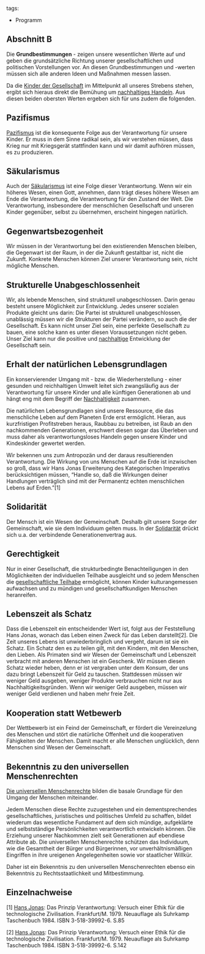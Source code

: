 tags:
 - Programm

Abschnitt B
-----------

Die **Grundbestimmungen** - zeigen unsere wesentlichen Werte auf und
geben die grundsätzliche Richtung unserer gesellschaftlichen und
politischen Vorstellungen vor. An diesen Grundbestimmungen und -werten
müssen sich alle anderen Ideen und Maßnahmen messen lassen.

Da die [Kinder der Gesellschaft](/wiki/Kinder_der_Gesellschaft "wikilink") im
Mittelpunkt all unseres Strebens stehen, ergibt sich hieraus direkt die
Bemühung um [nachhaltiges Handeln](/wiki/Nachhaltigkeit "wikilink"). Aus
diesen beiden obersten Werten ergeben sich für uns zudem die folgenden.

Pazifismus
----------

[Pazifismus](/wiki/Pazifismus "wikilink") ist die konsequente Folge aus der
Verantwortung für unsere Kinder. Er muss in dem Sinne radikal sein, als
wir verstehen müssen, dass Krieg nur mit Kriegsgerät stattfinden kann
und wir damit aufhören müssen, es zu produzieren.

Säkularismus
------------

Auch der [Säkularismus](/wiki/Säkularismus "wikilink") ist eine Folge dieser
Verantwortung. Wenn wir ein höheres Wesen, einen Gott, annehmen, dann
trägt dieses höhere Wesen am Ende die Verantwortung, die Verantwortung
für den Zustand der Welt. Die Verantwortung, insbesondere der
menschlichen Gesellschaft und unseren Kinder gegenüber, selbst zu
übernehmen, erscheint hingegen natürlich.

Gegenwartsbezogenheit
---------------------

Wir müssen in der Verantwortung bei den existierenden Menschen bleiben,
die Gegenwart ist der Raum, in der die Zukunft gestaltbar ist, nicht die
Zukunft. Konkrete Menschen können Ziel unserer Verantwortung sein, nicht
mögliche Menschen.

Strukturelle Unabgeschlossenheit
--------------------------------

Wir, als lebende Menschen, sind strukturell unabgeschlossen. Darin genau
besteht unsere Möglichkeit zur Entwicklung. Jedes unserer sozialen
Produkte gleicht uns darin: Die Partei ist strukturell unabgeschlossen,
unablässig müssen wir die Strukturen der Partei verändern, so auch die
der Gesellschaft. Es kann nicht unser Ziel sein, eine perfekte
Gesellschaft zu bauen, eine solche kann es unter diesen Voraussetzungen
nicht geben. Unser Ziel kann nur die positive und
[nachhaltige](/wiki/Nachhaltigkeit "wikilink") Entwicklung der Gesellschaft
sein.

Erhalt der natürlichen Lebensgrundlagen
---------------------------------------

Ein konservierender Umgang mit - bzw. die Wiederherstellung - einer
gesunden und reichhaltigen Umwelt leitet sich zwangsläufig aus der
Verantwortung für unsere Kinder und alle künftigen Generationen ab und
hängt eng mit dem Begriff der
[Nachhaltigkeit](/wiki/Nachhaltigkeit "wikilink") zusammen.

Die natürlichen Lebensgrundlagen sind unsere Ressource, die das
menschliche Leben auf dem Planeten Erde erst ermöglicht. Hieran, aus
kurzfristigen Profitstreben heraus, Raubbau zu betreiben, ist Raub an
den nachkommenden Generationen, erschwert diesen sogar das Überleben und
muss daher als verantwortungsloses Handeln gegen unsere Kinder und
Kindeskinder gewertet werden.

Wir bekennen uns zum Antropozän und der daraus resultierenden
Verantwortung. Die Wirkung von uns Menschen auf die Erde ist inzwischen
so groß, dass wir Hans Jonas Erweiterung des Kategorischen Imperativs
berücksichtigen müssen, “Handle so, daß die Wirkungen deiner Handlungen
verträglich sind mit der Permanentz echten menschlichen Lebens auf
Erden.”[1]

Solidarität
-----------

Der Mensch ist ein Wesen der Gemeinschaft. Deshalb gilt unsere Sorge der
Gemeinschaft, wie sie dem Individuum gelten muss. In der
[Solidarität](/wiki/Solidarität "wikilink") drückt sich u.a. der verbindende
Generationenvertrag aus.

Gerechtigkeit
-------------

Nur in einer Gesellschaft, die strukturbedingte Benachteiligungen in den
Möglichkeiten der individuellen Teilhabe ausgleicht und so jedem
Menschen die [gesellschaftliche
Teilhabe](gesellschaftliche_Teilhabe "wikilink") ermöglicht, können
Kinder kulturangemessen aufwachsen und zu mündigen und
gesellschaftkundigen Menschen heranreifen.

Lebenszeit als Schatz
---------------------

Dass die Lebenszeit ein entscheidender Wert ist, folgt aus der
Feststellung Hans Jonas, wonach das Leben einen Zweck für das Leben
darstellt[2]. Die Zeit unseres Lebens ist unwiederbringlich und vergeht,
darum ist sie ein Schatz. Ein Schatz den es zu teilen gilt, mit den
Kindern, mit den Menschen, den Lieben. Als Primaten sind wir Wesen der
Gemeinschaft und Lebenszeit verbracht mit anderen Menschen ist ein
Geschenk. Wir müssen diesen Schatz wieder heben, denn er ist vergraben
unter dem Konsum, der uns dazu bringt Lebenszeit für Geld zu tauschen.
Stattdessen müssen wir weniger Geld ausgeben, weniger Produkte
verbrauchen nicht nur aus Nachhaltigkeitsgründen. Wenn wir weniger Geld
ausgeben, müssen wir weniger Geld verdienen und haben mehr freie Zeit.

Kooperation statt Wetbewerb
---------------------------

Der Wettbewerb ist ein Feind der Gemeinschaft, er fördert die
Vereinzelung des Menschen und stört die natürliche Offenheit und die
kooperativen Fähigkeiten der Menschen. Damit macht er alle Menschen
unglücklich, denn Menschen sind Wesen der Gemeinschaft.

Bekenntnis zu den universellen Menschenrechten
----------------------------------------------

[Die universellen
Menschenrechte](http://www.ohchr.org/EN/UDHR/Documents/UDHR_Translations/ger.pdf)
bilden die basale Grundlage für den Umgang der Menschen miteinander.

Jedem Menschen diese Rechte zuzugestehen und ein dementsprechendes
gesellschaftliches, juristisches und politisches Umfeld zu schaffen,
bildet wiederum das wesentliche Fundament auf dem sich mündige,
aufgeklärte und selbstständige Persönlichkeiten verantwortlich
entwickeln können. Die Erziehung unserer Nachkommen zielt seit
Generationen auf ebendiese Attribute ab. Die universellen Menschenrechte
schützen das Individuum, wie die Gesamtheit der Bürger und Bürgerinnen,
vor unverhältnismäßigen Eingriffen in ihre ureigenen Angelegenheiten
sowie vor staatlicher Willkür.

Daher ist ein Bekenntnis zu den universellen Menschenrechten ebenso ein
Bekenntnis zu Rechtsstaatlichkeit und Mitbestimmung.

Einzelnachweise
---------------

<references />

[1] [Hans Jonas](https://de.wikipedia.org/wiki/Hans_Jonas): Das Prinzip
Verantwortung: Versuch einer Ethik für die technologische Zivilisation.
Frankfurt/M. 1979. Neuauflage als Suhrkamp Taschenbuch 1984. ISBN
3-518-39992-6. S.85

[2] [Hans Jonas](https://de.wikipedia.org/wiki/Hans_Jonas): Das Prinzip
Verantwortung: Versuch einer Ethik für die technologische Zivilisation.
Frankfurt/M. 1979. Neuauflage als Suhrkamp Taschenbuch 1984. ISBN
3-518-39992-6. S.142
